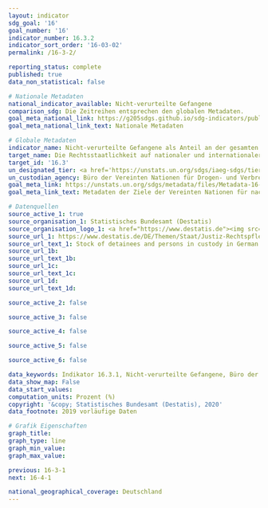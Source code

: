 ```yaml
---
layout: indicator
sdg_goal: '16'
goal_number: '16'
indicator_number: 16.3.2
indicator_sort_order: '16-03-02'
permalink: /16-3-2/

reporting_status: complete
published: true
data_non_statistical: false

# Nationale Metadaten
national_indicator_available: Nicht-verurteilte Gefangene
comparison_sdg: Die Zeitreihen entsprechen den globalen Metadaten.
goal_meta_national_link: https://g205sdgs.github.io/sdg-indicators/public/MetaDe/16.3.2.pdf
goal_meta_national_link_text: Nationale Metadaten

# Globale Metadaten
indicator_name: Nicht-verurteilte Gefangene als Anteil an der gesamten Gefangenenpopulation
target_name: Die Rechtsstaatlichkeit auf nationaler und internationaler Ebene fördern und den gleichberechtigten Zugang aller zur Justiz gewährleisten
target_id: '16.3'
un_designated_tier: <a href='https://unstats.un.org/sdgs/iaeg-sdgs/tier-classification/' title='Klicken Sie hier um weitere Informationen zur UN-Tier-Klassifikation zu erhalten.'>Tier I</a>
un_custodian_agency: Büro der Vereinten Nationen für Drogen- und Verbrechensbekämpfung (UNODC)
goal_meta_link: https://unstats.un.org/sdgs/metadata/files/Metadata-16-03-02.pdf
goal_meta_link_text: Metadaten der Ziele der Vereinten Nationen für nachhaltige Entwicklung

# Datenquellen
source_active_1: true
source_organisation_1: Statistisches Bundesamt (Destatis)
source_organisation_logo_1: <a href="https://www.destatis.de"><img src="https://g205sdgs.github.io/sdg-indicators/public/OrgImgDe/destatis.png" alt="Logo destatis" style="height:60px; width:148px"/></a>
source_url_1: https://www.destatis.de/DE/Themen/Staat/Justiz-Rechtspflege/_inhalt.html?__blob=publicationFile
source_url_text_1: Stock of detainees and persons in custody in German prisons
source_url_1b: 
source_url_text_1b: 
source_url_1c: 
source_url_text_1c: 
source_url_1d: 
source_url_text_1d: 

source_active_2: false

source_active_3: false

source_active_4: false

source_active_5: false

source_active_6: false

data_keywords: Indikator 16.3.1, Nicht-verurteilte Gefangene, Büro der Vereinten Nationen für Drogen- und Verbrechensbekämpfung (UNODC)
data_show_map: False
data_start_values: 
computation_units: Prozent (%)
copyright: '&copy; Statistisches Bundesamt (Destatis), 2020'
data_footnote: 2019 vorläufige Daten

# Grafik Eigenschaften
graph_title: 
graph_type: line
graph_min_value: 
graph_max_value: 

previous: 16-3-1
next: 16-4-1

national_geographical_coverage: Deutschland
---
```


